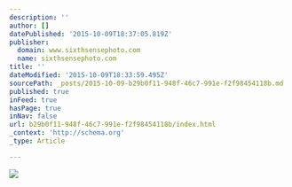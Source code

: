 ```yaml
---
description: ''
author: []
datePublished: '2015-10-09T18:37:05.819Z'
publisher:
  domain: www.sixthsensephoto.com
  name: sixthsensephoto.com
title: ''
dateModified: '2015-10-09T18:33:59.495Z'
sourcePath: _posts/2015-10-09-b29b0f11-948f-46c7-991e-f2f98454118b.md
published: true
inFeed: true
hasPage: true
inNav: false
url: b29b0f11-948f-46c7-991e-f2f98454118b/index.html
_context: 'http://schema.org'
_type: Article

---
```

![](http://www.sixthsensephoto.com/photos/i-hVWctbS/1/X2/i-hVWctbS-X2.jpg)